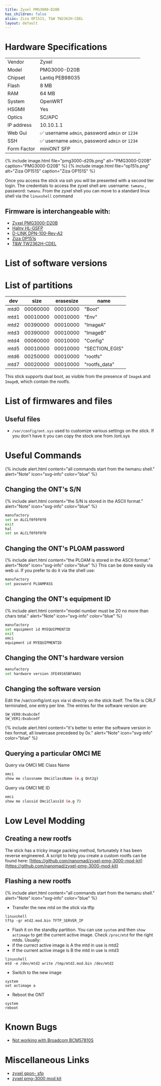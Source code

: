 ```yaml
---
title: Zyxel PMG3000-D20B
has_children: false
alias: Ziza OP151S, T&W TW2362H-CDEL
layout: default
---
```


# Hardware Specifications

|             |                                                  |
| ----------- | -----------------------------------------------  |
| Vendor      | Zyxel                                            |
| Model       | PMG3000-D20B                                     |
| Chipset     | Lantiq PEB98035                                  |
| Flash       | 8 MB                                             |
| RAM         | 64 MB                                            |
| System      | OpenWRT                                          |
| HSGMII      | Yes                                              |
| Optics      | SC/APC                                           |
| IP address  | 10.10.1.1                                        |
| Web Gui     | ✅ username `admin`, password `admin` or `1234` |
| SSH         | ✅ username `admin`, password `admin` or `1234` |
| Form Factor | miniONT SFP                                      |

{% include image.html file="pmg3000-d20b.png" alt="PMG3000-D20B" caption="PMG3000-D20B" %}
{% include image.html file="op151s.png" alt="Ziza OP151S" caption="Ziza OP151S" %}

Once you access the stick via ssh you will be presented with a second tier login. The credentials to access the zyxel shell are: username: `twmanu` , password: `twmanu`.
From the zyxel shell you can move to a standard linux shell via the `linuxshell` command

## Firmware is interchangeable with:

- [Zyxel PMG3000-D20B](ont-Zyxel-PMG3000-D20B)
- [Halny HL-GSFP](ont-Halny-HL-GSFP)
- [D-LINK DPN-100-Rev-A2](ont-D-LINK-DPN-100-Rev-A2)
- [Ziza OP151s](ont-ziza-op151s)
- [T&W TW2362H-CDEL](ont-T-W-TW2362H-CDEL)

# List of software versions

# List of partitions
 
| dev  | size     | erasesize | name           |
| ---- | -------- | --------- | -------------- |
| mtd0 | 00060000 | 00010000  | "Boot"         |
| mtd1 | 00010000 | 00010000  | "Env"          |
| mtd2 | 00390000 | 00010000  | "ImageA"       |
| mtd3 | 00390000 | 00010000  | "ImageB"       |
| mtd4 | 00060000 | 00010000  | "Config"       |
| mtd5 | 00010000 | 00010000  | "SECTION_EGIS" |
| mtd6 | 00250000 | 00010000  | "rootfs"       |
| mtd7 | 00020000 | 00010000  | "rootfs_data"  |


This stick supports dual boot, as visible from the presence of `ImageA` and `ImageB`, which contain the rootfs.


# List of firmwares and files
## Useful files
- `/var/config/ont.sys` used to customize various settings on the stick. If you don't have it you can copy the stock one from /ont.sys

# Useful Commands
{% include alert.html content="all commands start from the twmanu shell." alert="Note"  icon="svg-info" color="blue" %}

## Changing the ONT's S/N
{% include alert.html content="the S/N is stored in the ASCII format." alert="Note"  icon="svg-info" color="blue" %}
```sh
manufactory
set sn ALCLf0f0f0f0
exit
hal
set sn ALCLf0f0f0f0
```

## Changing the ONT's PLOAM password
{% include alert.html content="the PLOAM is stored in the ASCII format." alert="Note"  icon="svg-info" color="blue" %}
This can be done easily via web ui. If you prefer to do it via the shell use:
```sh
manufactory
set password PLOAMPASS
```

## Changing the ONT's equipment ID
{% include alert.html content="model number must be 20 no more than chars total." alert="Note"  icon="svg-info" color="blue" %}
```sh
manufactory
set equipment id MYEQUIPMENTID
exit
omci
equipment id MYEQUIPMENTID
```

## Changing the ONT's hardware version
```sh
manufactory
set hardware version 3FE49165BFAA01
```

## Changing the software version
Edit the /var/config/ont.sys via vi directly on the stick itself. The file is CRLF terminated, one entry per line.
The entries for the software version are:
```
SW_VER0:0xabcdef
SW_VER1:0xabcedf
```
{% include alert.html content="it's better to enter the software version in hex format, all lowercase precedeed by 0x." alert="Note"  icon="svg-info" color="blue" %}

## Querying a particular OMCI ME
Query via OMCI ME Class Name
```sh
omci
show me classname OmciClassName (e.g Ont2g)
```

Query via OMCI ME ID
```sh
omci
show me classid OmciClassId (e.g 7)
```


# Low Level Modding

## Creating a new rootfs
The stick has a tricky image packing method, fortunately it has been reverse engineered. A script to help you create a custom rootfs can be found here: [https://github.com/nanomad/zyxel-pmg-3000-mod-kit](https://github.com/nanomad/zyxel-pmg-3000-mod-kit)

## Flashing a new rootfs
{% include alert.html content="all commands start from the twmanu shell." alert="Note"  icon="svg-info" color="blue" %}

- Transfer the new mtd on the stick via tftp
```
linuxshell
tftp -gr mtd2.mod.bin TFTP_SERVER_IP
```
- Flash it on the standby partition. 
You can use `system` and then `show actimage` to get the current active image. Check `/proc/mtd` for the right mtds. Usually:
- if the currect active image is A the mtd in use is mtd2
- If the current active image is B the mtd in use is mtd3
```
linuxshell
mtd -e /dev/mtd2 write /tmp/mtd2.mod.bin /dev/mtd2
```
- Switch to the new image
```
system
set actimage a
```
- Reboot the ONT
```
system
reboot
```

# Known Bugs
- [Not working with Broadcom BCM57810S](https://github.com/xvzf/zyxel-gpon-sfp/issues/10)

# Miscellaneous Links

- [zyxel gpon- sfp](https://github.com/xvzf/zyxel-gpon-sfp)
- [zyxel pmg-3000 mod kit](https://github.com/nanomad/zyxel-pmg-3000-mod-kit)
